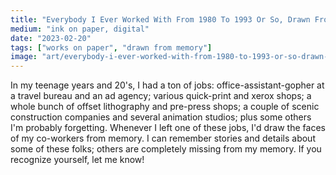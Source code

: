 ```yaml
---
title: "Everybody I Ever Worked With From 1980 To 1993 Or So, Drawn From Memory"
medium: "ink on paper, digital"
date: "2023-02-20"
tags: ["works on paper", "drawn from memory"]
image: "art/everybody-i-ever-worked-with-from-1980-to-1993-or-so-drawn-from-memory.jpg"
---
```

In my teenage years and 20's, I had a ton of jobs: office-assistant-gopher at a travel bureau and an ad agency; various quick-print and xerox shops; a whole bunch of offset lithography and pre-press shops; a couple of scenic construction companies and several animation studios; plus some others I'm probably forgetting.
Whenever I left one of these jobs, I'd draw the faces of my co-workers from memory.
I can remember stories and details about some of these folks; others are completely missing from my memory.
If you recognize yourself, let me know!